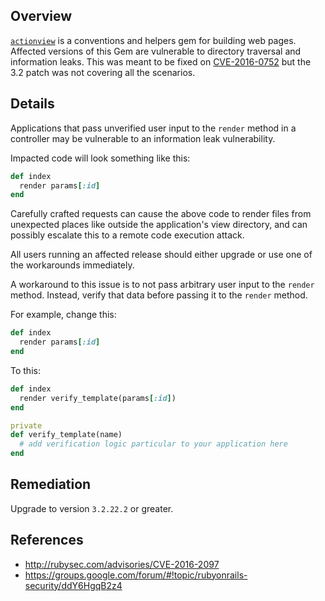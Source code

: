## Overview
[`actionview`](https://rubygems.org/gems/actionview) is a conventions and helpers gem for building web pages.
Affected versions of this Gem are vulnerable to directory traversal and information leaks. This was meant to be fixed on [CVE-2016-0752](https://snyk.io/vuln/SNYK-RUBY-ACTIONVIEW-20262) but the 3.2 patch was not covering all the scenarios.

## Details
Applications that pass unverified user input to the `render` method in a controller may be vulnerable to an information leak vulnerability.

Impacted code will look something like this:

```ruby
def index
  render params[:id]
end
```

Carefully crafted requests can cause the above code to render files from unexpected places like outside the application's view directory, and can possibly escalate this to a remote code execution attack.

All users running an affected release should either upgrade or use one of the workarounds immediately.

A workaround to this issue is to not pass arbitrary user input to the `render` method. Instead, verify that data before passing it to the `render` method.

For example, change this:

```ruby
def index
  render params[:id]
end
```

To this:

```ruby
def index
  render verify_template(params[:id])
end

private
def verify_template(name)
  # add verification logic particular to your application here
end
```

## Remediation
Upgrade to version `3.2.22.2` or greater.

## References
- http://rubysec.com/advisories/CVE-2016-2097
- https://groups.google.com/forum/#!topic/rubyonrails-security/ddY6HgqB2z4
